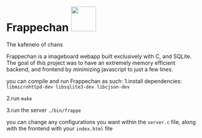 # Frappechan <img src="https://github.com/user-attachments/assets/6ede6eb9-cbd7-4e92-b656-2ddac445a195" width=65px height=65px> 
 The kafeneio of chans

 Frappechan is a imageboard webapp built exclusively with C, and SQLite.
 The goal of this project was to have an extremely memory efficient backend, and frontend by minimizing javascript to just a few lines.

 you can compile and run Frappechan as such:
 1.install dependencies: `libmicrohttpd-dev libsqlite3-dev libcjson-dev`  
 
 2.run `make`  
 
 3.run the server `./bin/frappe`  
 

 you can change any configurations you want within the `server.c` file, along with the frontend with your `index.html` file
